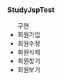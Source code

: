 <h3>StudyJspTest</h3>

<ul> 구현
  <li>회원가입</li>
  <li>회원수정</li>
  <li>회원삭제</li>
  <li>회원찾기</li>
  <li>회원보기</li>
</ul>
